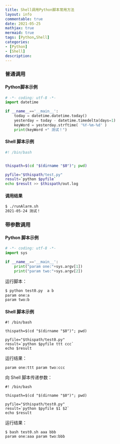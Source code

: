 ```yaml
---
title: Shell调用Python脚本常用方法
layout: info
commentable: true
date: 2021-05-25
mathjax: true
mermaid: true
tags: [Python,Shell]
categories: 
- [Python]
- [Shell]
description: 
---
```


### 普通调用

#### Python脚本示例

```python
# -*- coding: utf-8 -*-
import datetime

if __name__=='__main__':
    today = datetime.datetime.today()
    yesterday = today - datetime.timedelta(days=1)
    keyWord = yesterday.strftime( '%Y-%m-%d' )
    print(keyWord +" 测试！")
```

#### Shell 脚本示例

```bash
#! /bin/bash


thispath=$(cd "$(dirname "$0")"; pwd)

pyfile="$thispath/test.py"
result=`python $pyfile`
echo $result >> $thispath/out.log
```

#### 调用结果

```bash
$ ./runAlarm.sh
2021-05-24 测试！
```

### 带参数调用

#### Python 脚本示例

```python
# -*- coding: utf-8 -*-
import sys

if __name__=='__main__':
    print("param one:"+sys.argv[1])
    print("param two:"+sys.argv[2])
```

运行脚本：

```bash
$ python test0.py  a b
param one:a
param two:b
```

#### Shell 脚本示例

```shell
#! /bin/bash

thispath=$(cd "$(dirname "$0")"; pwd)

pyfile="$thispath/test0.py"
result=`python $pyfile ttt ccc`
echo $result
```

运行结果：

```
param one:ttt param two:ccc
```

向 Shell 脚本传递参数：

```shell
#! /bin/bash

thispath=$(cd "$(dirname "$0")"; pwd)

pyfile="$thispath/test0.py"
result=`python $pyfile $1 $2`
echo $result
```

运行结果：

```
$ bash test0.sh aaa bbb
param one:aaa param two:bbb
```

